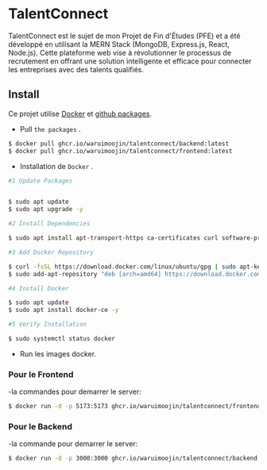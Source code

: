 # TalentConnect
TalentConnect est le sujet de mon Projet de Fin d'Études (PFE) et a été développé en utilisant la MERN Stack (MongoDB, Express.js, React, Node.js). Cette plateforme web vise à révolutionner le processus de recrutement en offrant une solution intelligente et efficace pour connecter les entreprises avec des talents qualifiés.


## Install

Ce projet utilise [Docker](https://docs.docker.com) et [github packages](https://docs.github.com/en/packages/learn-github-packages/introduction-to-github-packages). 

- Pull `the packages` .
```sh
$ docker pull ghcr.io/waruimoojin/talentconnect/backend:latest
$ docker pull ghcr.io/waruimoojin/talentconnect/frontend:latest
```
- Installation de `Docker` .

```sh
#1 Update Packages


$ sudo apt update
$ sudo apt upgrade -y

#2 Install Dependencies

$ sudo apt install apt-transport-https ca-certificates curl software-properties-common -y

#3 Add Docker Repository

$ curl -fsSL https://download.docker.com/linux/ubuntu/gpg | sudo apt-key add -
$ sudo add-apt-repository "deb [arch=amd64] https://download.docker.com/linux/ubuntu $(lsb_release -cs) stable"

#4 Install Docker

$ sudo apt update
$ sudo apt install docker-ce -y

#5 Verify Installation

$ sudo systemctl status docker

```

- Run les images docker.

### Pour le Frontend 
-la commandes pour demarrer le server: 

```sh
$ docker run -d -p 5173:5173 ghcr.io/waruimoojin/talentconnect/frontend:latest
```


### Pour le Backend
-la commande pour demarrer le server: 


```sh
$ docker run -d -p 3000:3000 ghcr.io/waruimoojin/talentconnect/backend:latest
```